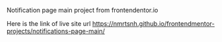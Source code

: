 Notification page main project from frontendentor.io

Here is the link of live site url https://nmrtsnh.github.io/frontendmentor-projects/notifications-page-main/
